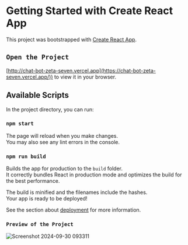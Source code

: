# Getting Started with Create React App

This project was bootstrapped with [Create React App](https://github.com/facebook/create-react-app).

## `Open the Project`  
   [http://chat-bot-zeta-seven.vercel.app](https://chat-bot-zeta-seven.vercel.app/)) to view it in your browser. 

## Available Scripts

In the project directory, you can run:

### `npm start`

The page will reload when you make changes.\
You may also see any lint errors in the console.

### `npm run build`

Builds the app for production to the `build` folder.\
It correctly bundles React in production mode and optimizes the build for the best performance.

The build is minified and the filenames include the hashes.\
Your app is ready to be deployed!

See the section about [deployment](https://facebook.github.io/create-react-app/docs/deployment) for more information.



### `Preview of the Project`

![Screenshot 2024-09-30 093311](https://github.com/user-attachments/assets/66e8577a-35ab-42fb-843a-b80b9317b355)
